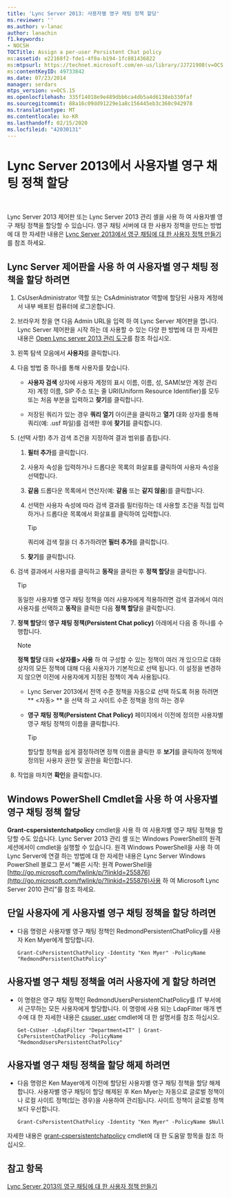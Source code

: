 ```yaml
---
title: 'Lync Server 2013: 사용자별 영구 채팅 정책 할당'
ms.reviewer: ''
ms.author: v-lanac
author: lanachin
f1.keywords:
- NOCSH
TOCTitle: Assign a per-user Persistent Chat policy
ms:assetid: e22168f2-fde1-4f0a-b194-1fc881436822
ms:mtpsurl: https://technet.microsoft.com/en-us/library/JJ721908(v=OCS.15)
ms:contentKeyID: 49733842
ms.date: 07/23/2014
manager: serdars
mtps_version: v=OCS.15
ms.openlocfilehash: 335f14018e9e489dbb6ca4db5a4d6138eb330faf
ms.sourcegitcommit: 88a16c09dd91229e1a8c156445eb3c360c942978
ms.translationtype: MT
ms.contentlocale: ko-KR
ms.lasthandoff: 02/15/2020
ms.locfileid: "42030131"
---
```

# <a name="assign-a-per-user-persistent-chat-policy-in-lync-server-2013"></a>Lync Server 2013에서 사용자별 영구 채팅 정책 할당

 


Lync Server 2013 제어판 또는 Lync Server 2013 관리 셸을 사용 하 여 사용자별 영구 채팅 정책을 할당할 수 있습니다. 영구 채팅 서버에 대 한 사용자 정책을 만드는 방법에 대 한 자세한 내용은 [Lync Server 2013에서 영구 채팅에 대 한 사용자 정책 만들기](lync-server-2013-create-a-user-policy-for-persistent-chat.md)를 참조 하세요.

## <a name="to-assign-a-per-user-persistent-chat-policy-with-lync-server-control-panel"></a>Lync Server 제어판을 사용 하 여 사용자별 영구 채팅 정책을 할당 하려면

1.  CsUserAdministrator 역할 또는 CsAdministrator 역할에 할당된 사용자 계정에서 내부 배포된 컴퓨터에 로그온합니다.

2.  브라우저 창을 연 다음 Admin URL을 입력 하 여 Lync Server 제어판을 엽니다. Lync Server 제어판을 시작 하는 데 사용할 수 있는 다양 한 방법에 대 한 자세한 내용은 [Open Lync server 2013 관리 도구](lync-server-2013-open-lync-server-administrative-tools.md)를 참조 하십시오.

3.  왼쪽 탐색 모음에서 **사용자**를 클릭합니다.

4.  다음 방법 중 하나를 통해 사용자를 찾습니다.
    
      - **사용자 검색** 상자에 사용자 계정의 표시 이름, 이름, 성, SAM(보안 계정 관리자) 계정 이름, SIP 주소 또는 줄 URI(Uniform Resource Identifier)를 모두 또는 처음 부분을 입력하고 **찾기**를 클릭합니다.
    
      - 저장된 쿼리가 있는 경우 **쿼리 열기** 아이콘을 클릭하고 **열기** 대화 상자를 통해 쿼리(예: .usf 파일)를 검색한 후에 **찾기**를 클릭합니다.

5.  (선택 사항) 추가 검색 조건을 지정하여 결과 범위를 좁힙니다.
    
    1.  **필터 추가**를 클릭합니다.
    
    2.  사용자 속성을 입력하거나 드롭다운 목록의 화살표를 클릭하여 사용자 속성을 선택합니다.
    
    3.  **같음** 드롭다운 목록에서 연산자(예: **같음** 또는 **같지 않음**)를 클릭합니다.
    
    4.  선택한 사용자 속성에 따라 검색 결과를 필터링하는 데 사용할 조건을 직접 입력하거나 드롭다운 목록에서 화살표를 클릭하여 입력합니다.
        

        > [!TIP]  
        > 쿼리에 검색 절을 더 추가하려면 <STRONG>필터 추가</STRONG>를 클릭합니다.

    
    5.  **찾기**를 클릭합니다.

6.  검색 결과에서 사용자를 클릭하고 **동작**을 클릭한 후 **정책 할당**을 클릭합니다.
    

    > [!TIP]  
    > 동일한 사용자별 영구 채팅 정책을 여러 사용자에게 적용하려면 검색 결과에서 여러 사용자를 선택하고 <STRONG>동작</STRONG>을 클릭한 다음 <STRONG>정책 할당</STRONG>을 클릭합니다.



7.  **정책 할당**의 **영구 채팅 정책(Persistent Chat policy)** 아래에서 다음 중 하나를 수행합니다.
    

    > [!NOTE]  
    > <STRONG>정책 할당</STRONG> 대화 <STRONG> &lt;상자를&gt; 사용</STRONG> 하 여 구성할 수 있는 정책이 여러 개 있으므로 대화 상자의 모든 정책에 대해 다음 사용자가 기본적으로 선택 됩니다. 이 설정을 변경하지 않으면 이전에 사용자에게 지정된 정책이 계속 사용됩니다.

    
      - Lync Server 2013에서 전역 수준 정책을 자동으로 선택 하도록 허용 하려면 ** \<자동\> ** 을 선택 하 고 사이트 수준 정책을 정의 하는 경우
    
      - **영구 채팅 정책(Persistent Chat Policy)** 페이지에서 이전에 정의한 사용자별 영구 채팅 정책의 이름을 클릭합니다.
        

        > [!TIP]  
        > 할당할 정책을 쉽게 결정하려면 정책 이름을 클릭한 후 <STRONG>보기</STRONG>를 클릭하여 정책에 정의된 사용자 권한 및 권한을 확인합니다.



8.  작업을 마치면 **확인**을 클릭합니다.

## <a name="assigning-a-per-user-persistent-chat-policy-by-using-windows-powershell-cmdlets"></a>Windows PowerShell Cmdlet을 사용 하 여 사용자별 영구 채팅 정책 할당

**Grant-cspersistentchatpolicy** cmdlet을 사용 하 여 사용자별 영구 채팅 정책을 할당할 수도 있습니다. Lync Server 2013 관리 셸 또는 Windows PowerShell의 원격 세션에서이 cmdlet을 실행할 수 있습니다. 원격 Windows PowerShell을 사용 하 여 Lync Server에 연결 하는 방법에 대 한 자세한 내용은 Lync Server Windows PowerShell 블로그 문서 "빠른 시작: 원격 PowerShell을 [http://go.microsoft.com/fwlink/p/?linkId=255876](http://go.microsoft.com/fwlink/p/?linkid=255876)사용 하 여 Microsoft Lync Server 2010 관리"를 참조 하세요.

## <a name="to-assign-a-per-user-persistent-chat-policy-to-a-single-user"></a>단일 사용자에 게 사용자별 영구 채팅 정책을 할당 하려면

  - 다음 명령은 사용자별 영구 채팅 정책인 RedmondPersistentChatPolicy를 사용자 Ken Myer에게 할당합니다.
    
        Grant-CsPersistentChatPolicy -Identity "Ken Myer" -PolicyName "RedmondPersistentChatPolicy"

## <a name="to-assign-a-per-user-persistent-chat-policy-to-multiple-users"></a>사용자별 영구 채팅 정책을 여러 사용자에 게 할당 하려면

  - 이 명령은 영구 채팅 정책인 RedmondUsersPersistentChatPolicy를 IT 부서에서 근무하는 모든 사용자에게 할당합니다. 이 명령에 사용 되는 LdapFilter 매개 변수에 대 한 자세한 내용은 [csuser, user](https://technet.microsoft.com/library/gg398125\(v=ocs.15\)) cmdlet에 대 한 설명서를 참조 하십시오.
    
        Get-CsUser -LdapFilter "Department=IT" | Grant-CsPersistentChatPolicy -PolicyName "RedmondUsersPersistentChatPolicy"

## <a name="to-unassign-a-per-user-persistent-chat-policy"></a>사용자별 영구 채팅 정책을 할당 해제 하려면

  - 다음 명령은 Ken Mayer에게 이전에 할당된 사용자별 영구 채팅 정책을 할당 해제합니다. 사용자별 영구 채팅이 할당 해제된 후 Ken Myer는 자동으로 글로벌 정책이나 로컬 사이트 정책(있는 경우)을 사용하여 관리됩니다. 사이트 정책이 글로벌 정책보다 우선합니다.
    
        Grant-CsPersistentChatPolicy -Identity "Ken Myer" -PolicyName $Null

자세한 내용은 [grant-cspersistentchatpolicy](https://technet.microsoft.com/library/jj204907\(v=ocs.15\)) cmdlet에 대 한 도움말 항목을 참조 하십시오.

## <a name="see-also"></a>참고 항목


[Lync Server 2013의 영구 채팅에 대 한 사용자 정책 만들기](lync-server-2013-create-a-user-policy-for-persistent-chat.md)

